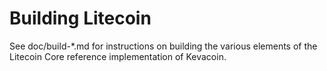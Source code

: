 Building Litecoin
================

See doc/build-*.md for instructions on building the various
elements of the Litecoin Core reference implementation of Kevacoin.
